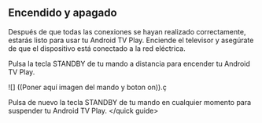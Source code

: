 ## <quick guide> Encendido y apagado
Después de que todas las conexiones se hayan realizado correctamente, estarás listo para usar tu Android TV Play. Enciende el televisor y asegúrate de que el dispositivo está conectado a la red eléctrica. 

Pulsa la tecla STANDBY de tu mando a distancia para encender tu Android TV Play.

![] ((Poner aquí imagen del mando y boton on)).ç

Pulsa de nuevo la tecla STANDBY de tu mando en cualquier momento para suspender tu Android TV Play.
</quick guide>
